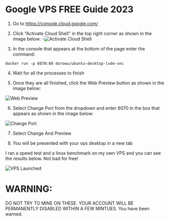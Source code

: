 # Google VPS FREE Guide 2023

1) Go to https://console.cloud.google.com/

2) Click "Activate Cloud Shell" in the top right corner as shown in the image below:
  -![Activate Cloud Shell](https://i.imgur.com/1DNycAe.jpg)

3) In the console that appears at the bottom of the page enter the command:
```
docker run -p 6070:80 dorowu/ubuntu-desktop-lxde-vnc
```

4) Wait for all the processes to finish

5) Once they are all finished, click the Web Preview button as shown in the image below:

![Web Preview](https://i.imgur.com/0S7SlAt.jpg)

6) Select Change Port from the dropdown and enter 6070 in the box that appears as shown in the image below:

![Change Port](https://i.imgur.com/waZcedH.jpg)

7) Select Change And Preview

8) You will be presented with your vps desktop in a new tab

I ran a speed test and a linux benchmark on my own VPS and you can see the results below. Not bad for free!

![VPS Launched](https://i.imgur.com/ujBSZg5.jpg)

# WARNING:
DO NOT TRY TO MINE ON THESE. YOUR ACCOUNT WILL BE PERMANENTLY DISABLED WITHIN A FEW MINTUES. You have been warned.
